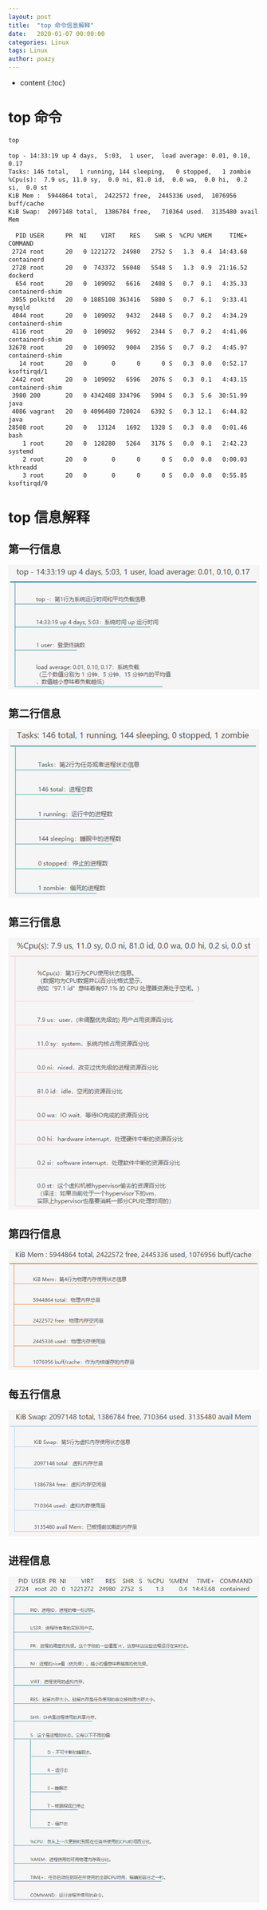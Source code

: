 ```yaml
---
layout: post
title:  "top 命令信息解释"
date:   2020-01-07 00:00:00
categories: Linux
tags: Linux
author: poazy
---
```


* content
{:toc}

# top 命令
```bash
top
```
```
top - 14:33:19 up 4 days,  5:03,  1 user,  load average: 0.01, 0.10, 0.17
Tasks: 146 total,   1 running, 144 sleeping,   0 stopped,   1 zombie
%Cpu(s):  7.9 us, 11.0 sy,  0.0 ni, 81.0 id,  0.0 wa,  0.0 hi,  0.2 si,  0.0 st
KiB Mem :  5944864 total,  2422572 free,  2445336 used,  1076956 buff/cache
KiB Swap:  2097148 total,  1386784 free,   710364 used.  3135480 avail Mem

  PID USER      PR  NI    VIRT    RES    SHR S  %CPU %MEM     TIME+ COMMAND
 2724 root      20   0 1221272  24980   2752 S   1.3  0.4  14:43.68 containerd
 2728 root      20   0  743372  56048   5548 S   1.3  0.9  21:16.52 dockerd
  654 root      20   0  109092   6616   2408 S   0.7  0.1   4:35.33 containerd-shim
 3055 polkitd   20   0 1885108 363416   5880 S   0.7  6.1   9:33.41 mysqld
 4044 root      20   0  109092   9432   2448 S   0.7  0.2   4:34.29 containerd-shim
 4116 root      20   0  109092   9692   2344 S   0.7  0.2   4:41.06 containerd-shim
32678 root      20   0  109092   9004   2356 S   0.7  0.2   4:45.97 containerd-shim
   14 root      20   0       0      0      0 S   0.3  0.0   0:52.17 ksoftirqd/1
 2442 root      20   0  109092   6596   2076 S   0.3  0.1   4:43.15 containerd-shim
 3980 200       20   0 4342488 334796   5904 S   0.3  5.6  30:51.99 java
 4086 vagrant   20   0 4096480 720024   6392 S   0.3 12.1   6:44.82 java
28508 root      20   0   13124   1692   1328 S   0.3  0.0   0:01.46 bash
    1 root      20   0  128280   5264   3176 S   0.0  0.1   2:42.23 systemd
    2 root      20   0       0      0      0 S   0.0  0.0   0:00.03 kthreadd
    3 root      20   0       0      0      0 S   0.0  0.0   0:55.85 ksoftirqd/0
```

# top 信息解释
## 第一行信息

![](images/20200107-top/top-1.png)

## 第二行信息

![](images/20200107-top/top-2.png)

## 第三行信息

![](images/20200107-top/top-3.png)

## 第四行信息

![](images/20200107-top/top-4.png)

## 每五行信息

![](images/20200107-top/top-5.png)

## 进程信息

![](images/20200107-top/top-6.png)

